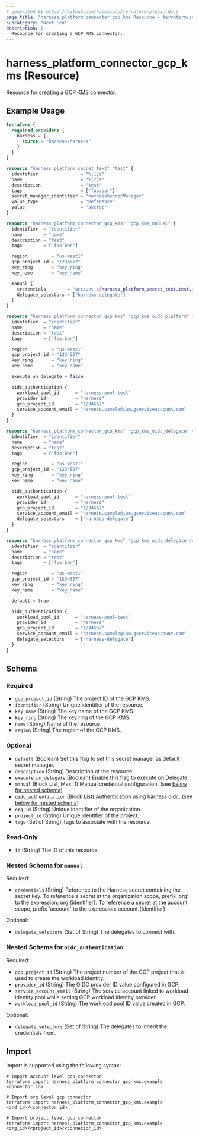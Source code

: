 ```yaml
---
# generated by https://github.com/hashicorp/terraform-plugin-docs
page_title: "harness_platform_connector_gcp_kms Resource - terraform-provider-harness"
subcategory: "Next Gen"
description: |-
  Resource for creating a GCP KMS connector.
---
```


# harness_platform_connector_gcp_kms (Resource)

Resource for creating a GCP KMS connector.

## Example Usage

```terraform
terraform {
  required_providers {
    harness = {
      source = "harness/harness"
    }
  }
}

resource "harness_platform_secret_text" "test" {
  identifier                = "%[1]s"
  name                      = "%[2]s"
  description               = "test"
  tags                      = ["foo:bar"]
  secret_manager_identifier = "harnessSecretManager"
  value_type                = "Reference"
  value                     = "secret"
}

resource "harness_platform_connector_gcp_kms" "gcp_kms_manual" {
  identifier  = "identifier"
  name        = "name"
  description = "test"
  tags        = ["foo:bar"]

  region         = "us-west1"
  gcp_project_id = "1234567"
  key_ring       = "key_ring"
  key_name       = "key_name"

  manual {
    credentials        = "account.${harness_platform_secret_text.test.id}"
    delegate_selectors = ["harness-delegate"]
  }
}

resource "harness_platform_connector_gcp_kms" "gcp_kms_oidc_platform" {
  identifier  = "identifier"
  name        = "name"
  description = "test"
  tags        = ["foo:bar"]

  region         = "us-west1"
  gcp_project_id = "1234567"
  key_ring       = "key_ring"
  key_name       = "key_name"

  execute_on_delegate = false

  oidc_authentication {
    workload_pool_id      = "harness-pool-test"
    provider_id           = "harness"
    gcp_project_id        = "1234567"
    service_account_email = "harness.sample@iam.gserviceaccount.com"
  }
}

resource "harness_platform_connector_gcp_kms" "gcp_kms_oidc_delegate" {
  identifier  = "identifier"
  name        = "name"
  description = "test"
  tags        = ["foo:bar"]

  region         = "us-west1"
  gcp_project_id = "1234567"
  key_ring       = "key_ring"
  key_name       = "key_name"

  oidc_authentication {
    workload_pool_id      = "harness-pool-test"
    provider_id           = "harness"
    gcp_project_id        = "1234567"
    service_account_email = "harness.sample@iam.gserviceaccount.com"
    delegate_selectors    = ["harness-delegate"]
  }
}

resource "harness_platform_connector_gcp_kms" "gcp_kms_oidc_delegate_default" {
  identifier  = "identifier"
  name        = "name"
  description = "test"
  tags        = ["foo:bar"]

  region         = "us-west1"
  gcp_project_id = "1234567"
  key_ring       = "key_ring"
  key_name       = "key_name"

  default = true

  oidc_authentication {
    workload_pool_id      = "harness-pool-test"
    provider_id           = "harness"
    gcp_project_id        = "1234567"
    service_account_email = "harness.sample@iam.gserviceaccount.com"
    delegate_selectors    = ["harness-delegate"]
  }
}
```

<!-- schema generated by tfplugindocs -->
## Schema

### Required

- `gcp_project_id` (String) The project ID of the GCP KMS.
- `identifier` (String) Unique identifier of the resource.
- `key_name` (String) The key name of the GCP KMS.
- `key_ring` (String) The key ring of the GCP KMS.
- `name` (String) Name of the resource.
- `region` (String) The region of the GCP KMS.

### Optional

- `default` (Boolean) Set this flag to set this secret manager as default secret manager.
- `description` (String) Description of the resource.
- `execute_on_delegate` (Boolean) Enable this flag to execute on Delegate.
- `manual` (Block List, Max: 1) Manual credential configuration. (see [below for nested schema](#nestedblock--manual))
- `oidc_authentication` (Block List) Authentication using harness oidc. (see [below for nested schema](#nestedblock--oidc_authentication))
- `org_id` (String) Unique identifier of the organization.
- `project_id` (String) Unique identifier of the project.
- `tags` (Set of String) Tags to associate with the resource.

### Read-Only

- `id` (String) The ID of this resource.

<a id="nestedblock--manual"></a>
### Nested Schema for `manual`

Required:

- `credentials` (String) Reference to the Harness secret containing the secret key. To reference a secret at the organization scope, prefix 'org' to the expression: org.{identifier}. To reference a secret at the account scope, prefix 'account` to the expression: account.{identifier}.

Optional:

- `delegate_selectors` (Set of String) The delegates to connect with.


<a id="nestedblock--oidc_authentication"></a>
### Nested Schema for `oidc_authentication`

Required:

- `gcp_project_id` (String) The project number of the GCP project that is used to create the workload identity.
- `provider_id` (String) The OIDC provider ID value configured in GCP.
- `service_account_email` (String) The service account linked to workload identity pool while setting GCP workload identity provider.
- `workload_pool_id` (String) The workload pool ID value created in GCP.

Optional:

- `delegate_selectors` (Set of String) The delegates to inherit the credentials from.

## Import

Import is supported using the following syntax:

```shell
# Import account level gcp connector 
terraform import harness_platform_connector_gcp_kms.example <connector_id>

# Import org level gcp connector 
terraform import harness_platform_connector_gcp_kms.example <ord_id>/<connector_id>

# Import project level gcp connector 
terraform import harness_platform_connector_gcp_kms.example <org_id>/<project_id>/<connector_id>
```
